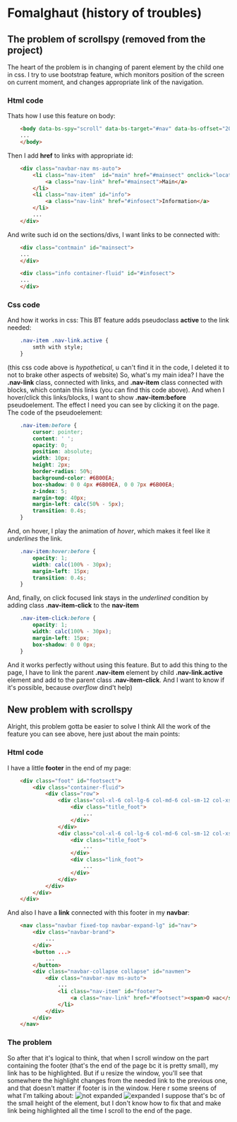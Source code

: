 

# Fomalghaut (history of troubles)
## The problem of scrollspy (removed from the project)
The heart of the problem is in changing of parent element by the child one in css.
I try to use bootstrap feature, which monitors position of the screen on current moment, and changes appropriate link of the navigation.
### Html code
Thats how I use this feature on body:
``` html
	<body data-bs-spy="scroll" data-bs-target="#nav" data-bs-offset="200">
	...
	</body>
``` 
Then I add **href** to links with appropriate id: 

```html
	<div class="navbar-nav ms-auto">
		<li class="nav-item"  id="main" href="#mainsect" onclick="location.href = '#mainsect'">
			<a class="nav-link" href="#mainsect">Main</a>
		</li>
		<li class="nav-item" id="info">
			<a class="nav-link" href="#infosect">Information</a>
		</li>
		...		
	</div>
```
And write such id on the sections/divs, I want links to be connected with:
```html
	<div class="contmain" id="mainsect">
	...
	</div>

	<div class="info container-fluid" id="#infosect">
	...
	</div>
```
### Css code
And how it works in css:
This BT feature adds pseudoclass **active** to the link needed:
``` css
	.nav-item .nav-link.active {
		smth with style;
	}
```
(this css code above is *hypothetical*, u can't find it in the code, I deleted it to not to brake other aspects of website)
So, what's my main idea?
I have the **.nav-link** class, connected with links, and **.nav-item** class connected with blocks, which contain this links (you can find this code above). And when I hover/click this links/blocks, I want to show **.nav-item:before** pseudoelement. The effect I need you can see by clicking it on the page. The code of the pseudoelement:
```css
	.nav-item:before {
		cursor: pointer;
		content: ' ';
		opacity: 0;
		position: absolute;
		width: 10px;
		height: 2px;
		border-radius: 50%;
		background-color: #6B00EA;
		box-shadow: 0 0 4px #6B00EA, 0 0 7px #6B00EA;
		z-index: 5;
		margin-top: 40px;
		margin-left: calc(50% - 5px);
		transition: 0.4s;
	} 
```
And, on hover, I play the animation of *hover*, which makes it feel like it *underlines* the link.
```css
	.nav-item:hover:before {
		opacity: 1;
		width: calc(100% - 30px);
		margin-left: 15px;
		transition: 0.4s;
	}
``` 
And, finally, on click focused link stays in the *underlined* condition by adding class **.nav-item-click** to the **nav-item**
```css
	.nav-item-click:before {
		opacity: 1;
		width: calc(100% - 30px);
		margin-left: 15px;
		box-shadow: 0 0 0px;
	}
```
And it works perfectly without using this feature. But to add this thing to the page, I have to link the parent **.nav-item** element by child **.nav-link.active** element and add to the parent class **.nav-item-click**. And I want to know if it's possible, because *overflow* dind't help)  
## New problem with scrollspy
Alright, this problem gotta be easier to solve I think
All the work of the feature you can see above, here just about the main points:
### Html code
I have a little **footer** in the end of my page:
``` html
	<div class="foot" id="footsect">
		<div class="container-fluid">
			<div class="row">
				<div class="col-xl-6 col-lg-6 col-md-6 col-sm-12 col-xs-12">
					<div class="title_foot">
						...
					</div>
				</div>
				<div class="col-xl-6 col-lg-6 col-md-6 col-sm-12 col-xs-12">
					<div class="title_foot">
						...
					</div>
					<div class="link_foot">
						...
					</div>
				</div>
			</div>
		</div>
	</div>
``` 
And also I have a **link** connected with this footer in my **navbar**:
``` html
	<nav class="navbar fixed-top navbar-expand-lg" id="nav">
		<div class="navbar-brand">
			...
		</div>
		<button ...>
			...
		</button>	
		<div class="navbar-collapse collapse" id="navmen">
			<div class="navbar-nav ms-auto">
				...
				<li class="nav-item" id="footer">
					<a class="nav-link" href="#footsect"><span>О нас</span></a>
				</li>		
			</div>
		</div>
	</nav>
```
### The problem
So after that it's logical to think, that when I scroll window on the part containing the
footer (that's the end of the page bc it is pretty small), my link has to be highlighted. But if u resize the window, you'll see that somewhere the highlight changes from the needed link to the previous one, and that doesn't matter if footer is in the window. Here r some sreens of what I'm talking about:
![not expanded](photo/screen_evidence_1)
![expanded](photo/screen_evidence_2)
I suppose that's bc of the small height of the element, but I don't know how to fix that and make link being highlighted all the time I scroll to the end of the page.
